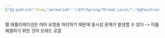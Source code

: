 ```yaml
---
{"dg-publish":true,"permalink":"/공부/Spring/Thread Local/","dgPassFrontmatter":true,"noteIcon":""}
---
```


웹 애플리케이션은 여러 요청을 처리하기 때문에 동시성 문제가 발생할 수 있다
-> 이를 해결하기 위한 것이 쓰레드 로컬